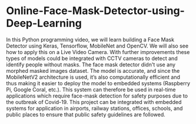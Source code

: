 # Online-Face-Mask-Detector-using-Deep-Learning
In this Python programming video, we will learn building a Face Mask Detector using Keras, Tensorflow, MobileNet and OpenCV.  We will also see how to apply this on a Live Video Camera. With further improvements these types of models could be integrated with CCTV cameras to detect and identify people without masks.  The face mask detector didn't use any morphed masked images dataset. The model is accurate, and since the MobileNetV2 architecture is used, it’s also computationally efficient and thus making it easier to deploy the model to embedded systems (Raspberry Pi, Google Coral, etc.).  This system can therefore be used in real-time applications which require face-mask detection for safety purposes due to the outbreak of Covid-19. This project can be integrated with embedded systems for application in airports, railway stations, offices, schools, and public places to ensure that public safety guidelines are followed.
